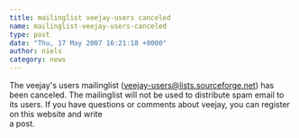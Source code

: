 ```yaml
---
title: mailinglist veejay-users canceled
name: mailinglist-veejay-users-canceled
type: post
date: "Thu, 17 May 2007 16:21:18 +0000"
author: niels
category: news
---
```

The veejay's users mailinglist (veejay-users@lists.sourceforge.net) has been canceled. The mailinglist will not be used to distribute spam email to its users. If you have questions or comments about veejay, you can register on this website and write  
a post.